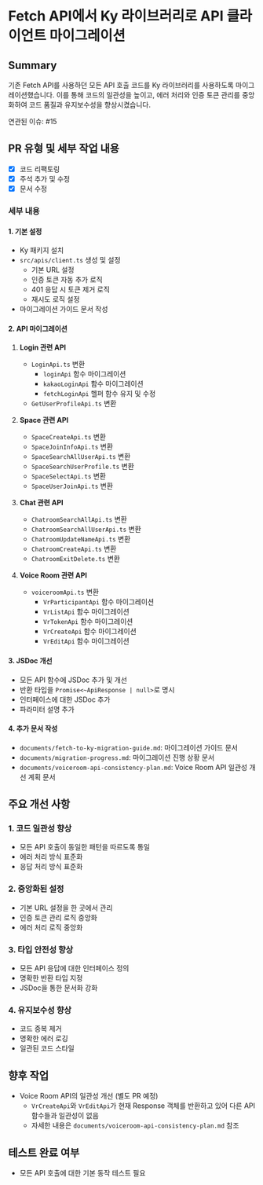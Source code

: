 # Fetch API에서 Ky 라이브러리로 API 클라이언트 마이그레이션

## Summary
기존 Fetch API를 사용하던 모든 API 호출 코드를 Ky 라이브러리를 사용하도록 마이그레이션했습니다. 이를 통해 코드의 일관성을 높이고, 에러 처리와 인증 토큰 관리를 중앙화하여 코드 품질과 유지보수성을 향상시켰습니다.

연관된 이슈: #15

## PR 유형 및 세부 작업 내용
- [x] 코드 리팩토링
- [x] 주석 추가 및 수정
- [x] 문서 수정

### 세부 내용

#### 1. 기본 설정
- Ky 패키지 설치
- `src/apis/client.ts` 생성 및 설정
  - 기본 URL 설정
  - 인증 토큰 자동 추가 로직
  - 401 응답 시 토큰 제거 로직
  - 재시도 로직 설정
- 마이그레이션 가이드 문서 작성

#### 2. API 마이그레이션
1. **Login 관련 API**
   - `LoginApi.ts` 변환
     - `loginApi` 함수 마이그레이션
     - `kakaoLoginApi` 함수 마이그레이션
     - `fetchLoginApi` 헬퍼 함수 유지 및 수정
   - `GetUserProfileApi.ts` 변환

2. **Space 관련 API**
   - `SpaceCreateApi.ts` 변환
   - `SpaceJoinInfoApi.ts` 변환
   - `SpaceSearchAllUserApi.ts` 변환
   - `SpaceSearchUserProfile.ts` 변환
   - `SpaceSelectApi.ts` 변환
   - `SpaceUserJoinApi.ts` 변환

3. **Chat 관련 API**
   - `ChatroomSearchAllApi.ts` 변환
   - `ChatroomSearchAllUserApi.ts` 변환
   - `ChatroomUpdateNameApi.ts` 변환
   - `ChatroomCreateApi.ts` 변환
   - `ChatroomExitDelete.ts` 변환

4. **Voice Room 관련 API**
   - `voiceroomApi.ts` 변환
     - `VrParticipantApi` 함수 마이그레이션
     - `VrListApi` 함수 마이그레이션
     - `VrTokenApi` 함수 마이그레이션
     - `VrCreateApi` 함수 마이그레이션
     - `VrEditApi` 함수 마이그레이션

#### 3. JSDoc 개선
- 모든 API 함수에 JSDoc 추가 및 개선
- 반환 타입을 `Promise<~ApiResponse | null>`로 명시
- 인터페이스에 대한 JSDoc 추가
- 파라미터 설명 추가

#### 4. 추가 문서 작성
- `documents/fetch-to-ky-migration-guide.md`: 마이그레이션 가이드 문서
- `documents/migration-progress.md`: 마이그레이션 진행 상황 문서
- `documents/voiceroom-api-consistency-plan.md`: Voice Room API 일관성 개선 계획 문서

## 주요 개선 사항

### 1. 코드 일관성 향상
- 모든 API 호출이 동일한 패턴을 따르도록 통일
- 에러 처리 방식 표준화
- 응답 처리 방식 표준화

### 2. 중앙화된 설정
- 기본 URL 설정을 한 곳에서 관리
- 인증 토큰 관리 로직 중앙화
- 에러 처리 로직 중앙화

### 3. 타입 안전성 향상
- 모든 API 응답에 대한 인터페이스 정의
- 명확한 반환 타입 지정
- JSDoc을 통한 문서화 강화

### 4. 유지보수성 향상
- 코드 중복 제거
- 명확한 에러 로깅
- 일관된 코드 스타일

## 향후 작업
- Voice Room API의 일관성 개선 (별도 PR 예정)
  - `VrCreateApi`와 `VrEditApi`가 현재 Response 객체를 반환하고 있어 다른 API 함수들과 일관성이 없음
  - 자세한 내용은 `documents/voiceroom-api-consistency-plan.md` 참조

## 테스트 완료 여부
- 모든 API 호출에 대한 기본 동작 테스트 필요
